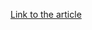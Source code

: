 [Link to the article](https://www.fortinet.com/blog/threat-research/ransomware-roundup-trash-panda-and-nocry-variant)
